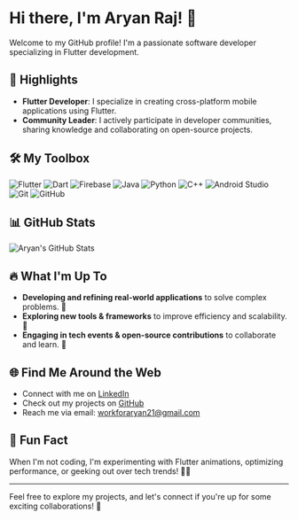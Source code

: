 # Hi there, I'm Aryan Raj! 👋

Welcome to my GitHub profile! I'm a passionate software developer specializing in Flutter development.

## 🌟 Highlights

- **Flutter Developer**: I specialize in creating cross-platform mobile applications using Flutter.
- **Community Leader**: I actively participate in developer communities, sharing knowledge and collaborating on open-source projects.

## 🛠 My Toolbox

![Flutter](https://img.shields.io/badge/Flutter-02569B?style=for-the-badge&logo=flutter&logoColor=white)
![Dart](https://img.shields.io/badge/Dart-0175C2?style=for-the-badge&logo=dart&logoColor=white)
![Firebase](https://img.shields.io/badge/Firebase-FFCA28?style=for-the-badge&logo=firebase&logoColor=black)
![Java](https://img.shields.io/badge/Java-ED8B00?style=for-the-badge&logo=java&logoColor=white)
![Python](https://img.shields.io/badge/Python-3776AB?style=for-the-badge&logo=python&logoColor=white)
![C++](https://img.shields.io/badge/C++-00599C?style=for-the-badge&logo=cplusplus&logoColor=white)
![Android Studio](https://img.shields.io/badge/Android%20Studio-3DDC84?style=for-the-badge&logo=android-studio&logoColor=white)
![Git](https://img.shields.io/badge/Git-F05032?style=for-the-badge&logo=git&logoColor=white)
![GitHub](https://img.shields.io/badge/GitHub-181717?style=for-the-badge&logo=github&logoColor=white)

## 📊 GitHub Stats

![Aryan's GitHub Stats](https://github-readme-stats.vercel.app/api/top-langs/?username=Aryan1021&layout=compact&theme=radical)

## 🔥 What I'm Up To

- **Developing and refining real-world applications** to solve complex problems. 🚀
- **Exploring new tools & frameworks** to improve efficiency and scalability. 🔧
- **Engaging in tech events & open-source contributions** to collaborate and learn. 🤝

## 🌐 Find Me Around the Web

- Connect with me on [LinkedIn](https://www.linkedin.com/in/aryan-raj-721a3a260/)
- Check out my projects on [GitHub](https://github.com/Aryan1021)
- Reach me via email: workforaryan21@gmail.com

## 🌱 Fun Fact

When I'm not coding, I'm experimenting with Flutter animations, optimizing performance, or geeking out over tech trends! 🚀😃

---

Feel free to explore my projects, and let's connect if you're up for some exciting collaborations! 🚀

